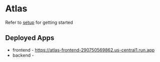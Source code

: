 # Atlas

Refer to [setup](./docs/setup.md) for getting started

## Deployed Apps
- frontend - https://atlas-frontend-290750569862.us-central1.run.app
- backend - 